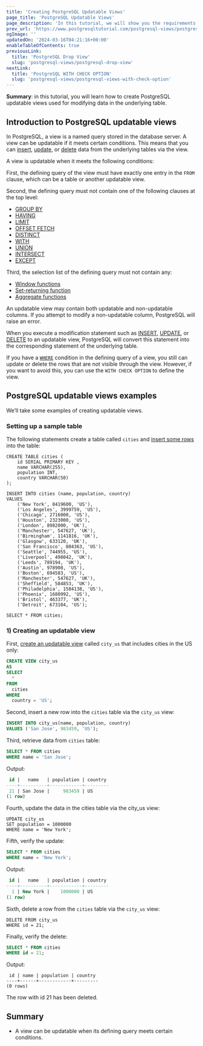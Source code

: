 ```yaml
---
title: 'Creating PostgreSQL Updatable Views'
page_title: 'PostgreSQL Updatable Views'
page_description: 'In this tutorial, we will show you the requirements of PostgreSQL updatable views and how to create updatable views.'
prev_url: 'https://www.postgresqltutorial.com/postgresql-views/postgresql-updatable-views/'
ogImage: ''
updatedOn: '2024-03-16T04:21:16+00:00'
enableTableOfContents: true
previousLink:
  title: 'PostgreSQL Drop View'
  slug: 'postgresql-views/postgresql-drop-view'
nextLink:
  title: 'PostgreSQL WITH CHECK OPTION'
  slug: 'postgresql-views/postgresql-views-with-check-option'
---
```


**Summary**: in this tutorial, you will learn how to create PostgreSQL updatable views used for modifying data in the underlying table.

## Introduction to PostgreSQL updatable views

In PostgreSQL, a view is a named query stored in the database server. A view can be updatable if it meets certain conditions. This means that you can [insert](../postgresql-tutorial/postgresql-insert), [update](../postgresql-tutorial/postgresql-update), or [delete](../postgresql-tutorial/postgresql-delete) data from the underlying tables via the view.

A view is updatable when it meets the following conditions:

First, the defining query of the view must have exactly one entry in the `FROM` clause, which can be a table or another updatable view.

Second, the defining query must not contain one of the following clauses at the top level:

- [GROUP BY](../postgresql-tutorial/postgresql-group-by)
- [HAVING](../postgresql-tutorial/postgresql-having)
- [LIMIT](../postgresql-tutorial/postgresql-limit)
- [OFFSET FETCH](../postgresql-tutorial/postgresql-fetch)
- [DISTINCT](../postgresql-tutorial/postgresql-select-distinct)
- [WITH](../postgresql-tutorial/postgresql-cte)
- [UNION](../postgresql-tutorial/postgresql-union)
- [INTERSECT](../postgresql-tutorial/postgresql-intersect)
- [EXCEPT](https://neon.tech/postgresql/postgresql-tutorial/postgresql-tutorial/postgresql-except/)

Third, the selection list of the defining query must not contain any:

- [Window functions](../postgresql-window-function)
- [Set\-returning function](../postgresql-plpgsql/plpgsql-function-returns-a-table)
- [Aggregate functions](../postgresql-aggregate-functions)

An updatable view may contain both updatable and non\-updatable columns. If you attempt to modify a non\-updatable column, PostgreSQL will raise an error.

When you execute a modification statement such as [INSERT](../postgresql-tutorial/postgresql-insert), [UPDATE](../postgresql-tutorial/postgresql-update), or [DELETE](../postgresql-tutorial/postgresql-delete) to an updatable view, PostgreSQL will convert this statement into the corresponding statement of the underlying table.

If you have a [`WHERE`](../postgresql-tutorial/postgresql-where) condition in the defining query of a view, you still can update or delete the rows that are not visible through the view. However, if you want to avoid this, you can use the `WITH CHECK OPTION` to define the view.

## PostgreSQL updatable views examples

We’ll take some examples of creating updatable views.

### Setting up a sample table

The following statements create a table called `cities` and [insert some rows](../postgresql-tutorial/postgresql-insert-multiple-rows) into the table:

```phpsql
CREATE TABLE cities (
    id SERIAL PRIMARY KEY ,
    name VARCHAR(255),
    population INT,
    country VARCHAR(50)
);

INSERT INTO cities (name, population, country)
VALUES
    ('New York', 8419600, 'US'),
    ('Los Angeles', 3999759, 'US'),
    ('Chicago', 2716000, 'US'),
    ('Houston', 2323000, 'US'),
    ('London', 8982000, 'UK'),
    ('Manchester', 547627, 'UK'),
    ('Birmingham', 1141816, 'UK'),
    ('Glasgow', 633120, 'UK'),
    ('San Francisco', 884363, 'US'),
    ('Seattle', 744955, 'US'),
    ('Liverpool', 498042, 'UK'),
    ('Leeds', 789194, 'UK'),
    ('Austin', 978908, 'US'),
    ('Boston', 694583, 'US'),
    ('Manchester', 547627, 'UK'),
    ('Sheffield', 584853, 'UK'),
    ('Philadelphia', 1584138, 'US'),
    ('Phoenix', 1680992, 'US'),
    ('Bristol', 463377, 'UK'),
    ('Detroit', 673104, 'US');

SELECT * FROM cities;
```

### 1\) Creating an updatable view

First, [create an updatable view](managing-postgresql-views) called `city_us` that includes cities in the US only:

```sql
CREATE VIEW city_us
AS
SELECT
  *
FROM
  cities
WHERE
  country = 'US';
```

Second, insert a new row into the `cities` table via the `city_us` view:

```sql
INSERT INTO city_us(name, population, country)
VALUES ('San Jose', 983459, 'US');
```

Third, retrieve data from `cities` table:

```sql
SELECT * FROM cities
WHERE name = 'San Jose';
```

Output:

```sql
 id |   name   | population | country
----+----------+------------+---------
 21 | San Jose |     983459 | US
(1 row)
```

Fourth, update the data in the cities table via the city_us view:

```
UPDATE city_us
SET population = 1000000
WHERE name = 'New York';
```

Fifth, verify the update:

```sql
SELECT * FROM cities
WHERE name = 'New York';
```

Output:

```sql
 id |   name   | population | country
----+----------+------------+---------
  1 | New York |    1000000 | US
(1 row)
```

Sixth, delete a row from the `cities` table via the `city_us` view:

```
DELETE FROM city_us
WHERE id = 21;
```

Finally, verify the delete:

```sql
SELECT * FROM cities
WHERE id = 21;
```

Output:

```
 id | name | population | country
----+------+------------+---------
(0 rows)
```

The row with id 21 has been deleted.

## Summary

- A view can be updatable when its defining query meets certain conditions.
